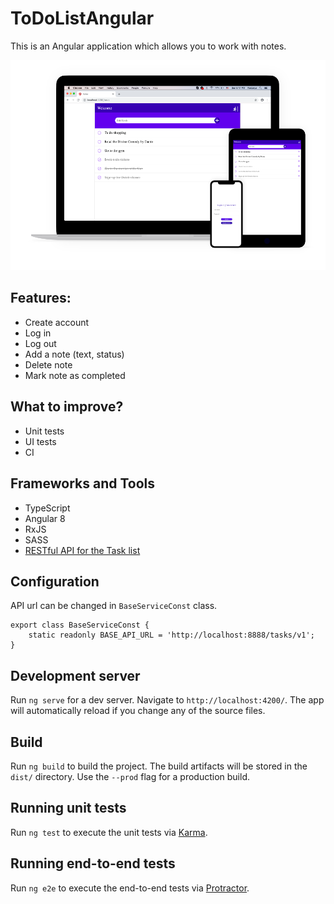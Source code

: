 # ToDoListAngular
This is an Angular application which allows you to work with notes.

<p align="center">
  <img src="./art/app-demo.png" width="800px"/>
</p>

## Features:
* Create account
* Log in
* Log out 
* Add a note (text, status)
* Delete note
* Mark note as completed

## What to improve?
* Unit tests
* UI tests
* CI

## Frameworks and Tools
* TypeScript
* Angular 8
* RxJS
* SASS
* [RESTful API for the Task list](https://github.com/AlexZhukovich/tasks-rest-api)

## Configuration
API url can be changed in `BaseServiceConst` class. 
```
export class BaseServiceConst {
    static readonly BASE_API_URL = 'http://localhost:8888/tasks/v1';
}
```

## Development server

Run `ng serve` for a dev server. Navigate to `http://localhost:4200/`. The app will automatically reload if you change any of the source files.

## Build

Run `ng build` to build the project. The build artifacts will be stored in the `dist/` directory. Use the `--prod` flag for a production build.

## Running unit tests

Run `ng test` to execute the unit tests via [Karma](https://karma-runner.github.io).

## Running end-to-end tests

Run `ng e2e` to execute the end-to-end tests via [Protractor](http://www.protractortest.org/).
